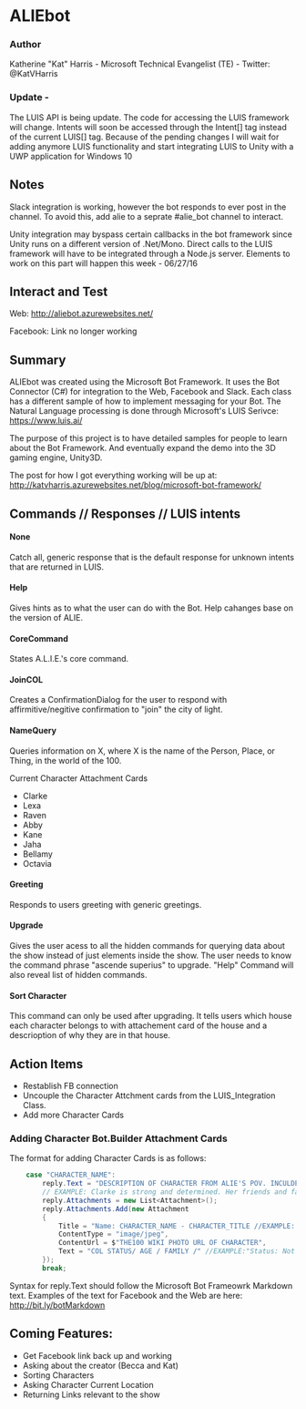 # ALIEbot

### Author
Katherine "Kat" Harris - Microsoft Technical Evangelist (TE) - Twitter: @KatVHarris

### Update - 
The LUIS API is being update. The code for accessing the LUIS framework will change. Intents will soon be accessed through the Intent[] tag instead of the current LUIS[] tag. Because of the pending changes I will wait for adding anymore LUIS functionality and start integrating LUIS to Unity with a UWP application for Windows 10

## Notes
Slack integration is working, however the bot responds to ever post in the channel. To avoid this, add alie to a seprate #alie_bot channel to interact. 

Unity integration may byspass certain callbacks in the bot framework since Unity runs on a different version of .Net/Mono. Direct calls to the LUIS framework will have to be integrated through a Node.js server. Elements to work on this part will happen this week - 06/27/16

## Interact and Test
Web: http://aliebot.azurewebsites.net/

Facebook: Link no longer working

## Summary
ALIEbot was created using the Microsoft Bot Framework. It uses the Bot Connector (C#) for integration to the Web, Facebook and Slack. Each class has a different sample of how to implement messaging for your Bot. The Natural Language processing is done through Microsoft's LUIS Serivce: https://www.luis.ai/

The purpose of this project is to have detailed samples for people to learn about the Bot Framework. And eventually expand the demo into the 3D gaming engine, Unity3D. 

The post for how I got everything working will be up at: http://katvharris.azurewebsites.net/blog/microsoft-bot-framework/

## Commands // Responses // LUIS intents
#### None
Catch all, generic response that is the default response for unknown intents that are returned in LUIS. 

#### Help
Gives hints as to what the user can do with the Bot. Help cahanges base on the version of ALIE. 

#### CoreCommand
States A.L.I.E.'s core command.

#### JoinCOL
Creates a ConfirmationDialog for the user to respond with affirmitive/negitive confirmation to "join" the city of light.

#### NameQuery
Queries information on X, where X is the name of the Person, Place, or Thing, in the world of the 100. 

Current Character Attachment Cards

* Clarke
* Lexa
* Raven
* Abby
* Kane
* Jaha
* Bellamy
* Octavia

#### Greeting
Responds to users greeting with generic greetings.

#### Upgrade
Gives the user acess to all the hidden commands for querying data about the show instead of just elements inside the show. The user needs to know the command phrase "ascende superius" to upgrade. "Help" Command will also reveal list of hidden commands. 

#### Sort Character
This command can only be used after upgrading. It tells users which house each character belongs to with attachement card of the house and a descrioption of why they are in that house. 

## Action Items
* Restablish FB connection
* Uncouple the Character Attchment cards from the LUIS_Integration Class. 
* Add more Character Cards

### Adding Character Bot.Builder Attachment Cards
The format for adding Character Cards is as follows: 
```csharp
    case "CHARACTER_NAME":
        reply.Text = "DESCRIPTION OF CHARACTER FROM ALIE'S POV. INCULDE STATUS, AGE, LIVING FAMILY";
        // EXAMPLE: Clarke is strong and determined. Her friends and family are her weakness. She is not as clever as Raven though she is resrouceful.";
        reply.Attachments = new List<Attachment>();
        reply.Attachments.Add(new Attachment
        {
            Title = "Name: CHARACTER_NAME - CHARACTER_TITLE //EXAMPLE: Clarke Griffin - aka WanHeda - the commander of Death.",
            ContentType = "image/jpeg",
            ContentUrl = $"THE100 WIKI PHOTO URL OF CHARACTER",
            Text = "COL STATUS/ AGE / FAMILY /" //EXAMPLE:"Status: Not in City of Light \n >Age: 19 \n  >Living Family: Abby Griffin \n "
        });
        break;
```     
Syntax for reply.Text should follow the Microsoft Bot Frameowrk Markdown text. 
Examples of the text for Facebook and the Web are here: http://bit.ly/botMarkdown

## Coming Features:
* Get Facebook link back up and working
* Asking about the creator (Becca and Kat)
* Sorting Characters
* Asking Character Current Location
* Returning Links relevant to the show




